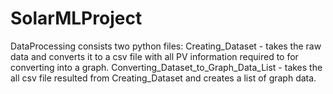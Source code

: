 # SolarMLProject

DataProcessing consists two python files:
Creating_Dataset - takes the raw data and converts it to a csv file with all PV information required to for converting into a graph.
Converting_Dataset_to_Graph_Data_List - takes the all csv file resulted from Creating_Dataset and creates a list of graph data.
